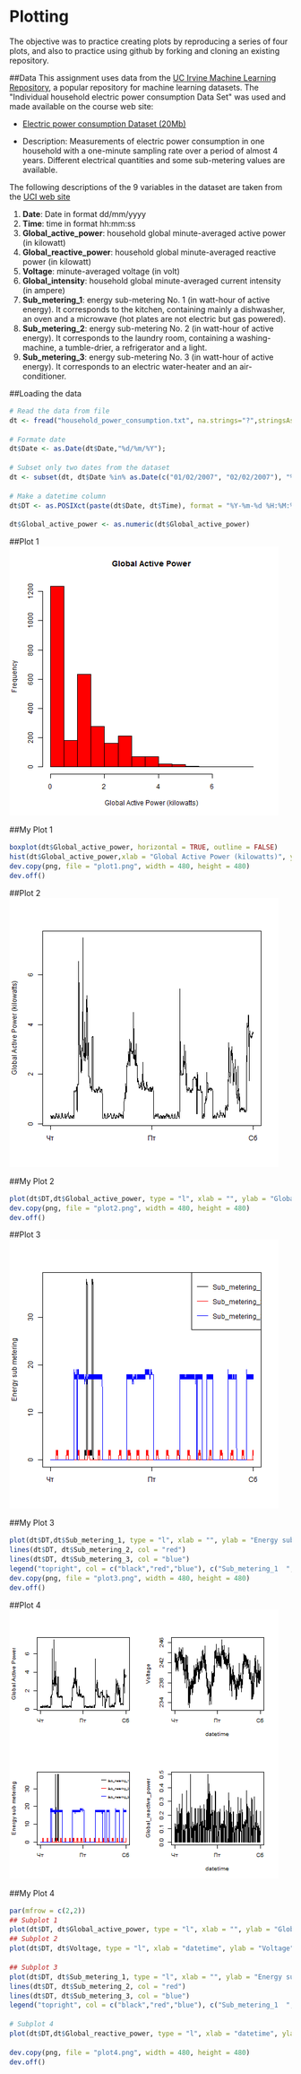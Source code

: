 # Plotting
The objective was to practice creating plots by reproducing a series of four plots, and also to practice using github by forking and cloning an existing repository.

##Data
This assignment uses data from the [UC Irvine Machine Learning Repository](http://archive.ics.uci.edu/ml/), a popular repository for machine learning datasets. The "Individual household electric power consumption Data Set" was used and made available on the course web site:

* [Electric power consumption Dataset (20Mb)](https://d396qusza40orc.cloudfront.net/exdata%2Fdata%2Fhousehold_power_consumption.zip)

* Description: Measurements of electric power consumption in
one household with a one-minute sampling rate over a period of almost
4 years. Different electrical quantities and some sub-metering values
are available.

The following descriptions of the 9 variables in the dataset are taken
from the [UCI web site](https://archive.ics.uci.edu/ml/datasets/Individual+household+electric+power+consumption)

<ol>
<li><b>Date</b>: Date in format dd/mm/yyyy </li>
<li><b>Time</b>: time in format hh:mm:ss </li>
<li><b>Global_active_power</b>: household global minute-averaged active power (in kilowatt) </li>
<li><b>Global_reactive_power</b>: household global minute-averaged reactive power (in kilowatt) </li>
<li><b>Voltage</b>: minute-averaged voltage (in volt) </li>
<li><b>Global_intensity</b>: household global minute-averaged current intensity (in ampere) </li>
<li><b>Sub_metering_1</b>: energy sub-metering No. 1 (in watt-hour of active energy). It corresponds to the kitchen, containing mainly a dishwasher, an oven and a microwave (hot plates are not electric but gas powered). </li>
<li><b>Sub_metering_2</b>: energy sub-metering No. 2 (in watt-hour of active energy). It corresponds to the laundry room, containing a washing-machine, a tumble-drier, a refrigerator and a light. </li>
<li><b>Sub_metering_3</b>: energy sub-metering No. 3 (in watt-hour of active energy). It corresponds to an electric water-heater and an air-conditioner.</li>
</ol>

##Loading the data

```r
# Read the data from file
dt <- fread("household_power_consumption.txt", na.strings="?",stringsAsFactors = FALSE)

# Formate date
dt$Date <- as.Date(dt$Date,"%d/%m/%Y");

# Subset only two dates from the dataset
dt <- subset(dt, dt$Date %in% as.Date(c("01/02/2007", "02/02/2007"), "%d/%m/%Y"))

# Make a datetime column
dt$DT <- as.POSIXct(paste(dt$Date, dt$Time), format = "%Y-%m-%d %H:%M:%S", tz = "")

dt$Global_active_power <- as.numeric(dt$Global_active_power)
```
##Plot 1
![alt text](https://github.com/ivkrasnikov/ExData_Plotting1/blob/master/plot1.png)

##My Plot 1

```r
boxplot(dt$Global_active_power, horizontal = TRUE, outline = FALSE)
hist(dt$Global_active_power,xlab = "Global Active Power (kilowatts)", ylab = "Frequency", main = "Global Active Power", col = "red")
dev.copy(png, file = "plot1.png", width = 480, height = 480)
dev.off()
```
##Plot 2
<img src="https://github.com/ivkrasnikov/ExData_Plotting1/blob/master/plot2.png"/>

##My Plot 2

```r
plot(dt$DT,dt$Global_active_power, type = "l", xlab = "", ylab = "Global Active Power (kilowatts)")
dev.copy(png, file = "plot2.png", width = 480, height = 480)
dev.off()
```

##Plot 3
<img src="https://github.com/ivkrasnikov/ExData_Plotting1/blob/master/plot3.png"/>

##My Plot 3

```r
plot(dt$DT,dt$Sub_metering_1, type = "l", xlab = "", ylab = "Energy sub metering")
lines(dt$DT, dt$Sub_metering_2, col = "red")
lines(dt$DT, dt$Sub_metering_3, col = "blue")
legend("topright", col = c("black","red","blue"), c("Sub_metering_1  ","Sub_metering_2  ", "Sub_metering_3  "),lty = c(1,1), lwd = c(1,1))
dev.copy(png, file = "plot3.png", width = 480, height = 480)
dev.off()
```

##Plot 4
<img src="https://github.com/ivkrasnikov/ExData_Plotting1/blob/master/plot4.png"/>

##My Plot 4

```r
par(mfrow = c(2,2))
## Subplot 1
plot(dt$DT, dt$Global_active_power, type = "l", xlab = "", ylab = "Global Active Power")
## Subplot 2
plot(dt$DT, dt$Voltage, type = "l", xlab = "datetime", ylab = "Voltage")

## Subplot 3
plot(dt$DT, dt$Sub_metering_1, type = "l", xlab = "", ylab = "Energy sub metering")
lines(dt$DT, dt$Sub_metering_2, col = "red")
lines(dt$DT, dt$Sub_metering_3, col = "blue")
legend("topright", col = c("black","red","blue"), c("Sub_metering_1  ","Sub_metering_2  ", "Sub_metering_3  "),lty = c(1,1), bty = "n", cex = .5) 

# Subplot 4
plot(dt$DT,dt$Global_reactive_power, type = "l", xlab = "datetime", ylab = "Global_reactive_power")

dev.copy(png, file = "plot4.png", width = 480, height = 480)
dev.off()
```